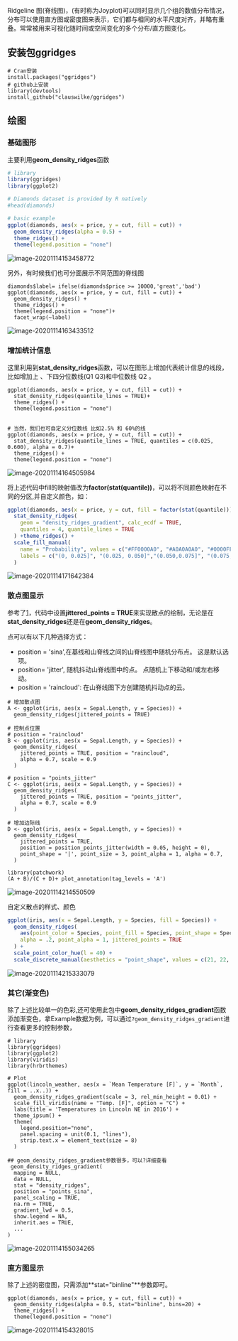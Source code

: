 

Ridgeline 图(脊线图)，(有时称为Joyplot)可以同时显示几个组的数值分布情况，分布可以使用直方图或密度图来表示，它们都与相同的水平尺度对齐，并略有重叠。常常被用来可视化随时间或空间变化的多个分布/直方图变化。



## 安装包ggridges

```
# Cran安装
install.packages("ggridges")
# github上安装
library(devtools)
install_github("clauswilke/ggridges")
```



## 绘图

### 基础图形

主要利用**geom_density_ridges**函数

```R
# library
library(ggridges)
library(ggplot2)

# Diamonds dataset is provided by R natively
#head(diamonds)

# basic example
ggplot(diamonds, aes(x = price, y = cut, fill = cut)) +
  geom_density_ridges(alpha = 0.5) +
  theme_ridges() + 
  theme(legend.position = "none")
```

![image-20201114153458772](https://gitee.com/kai_kai_he/PicGo/raw/master/imgage2/image-20201114153458772.png)

另外，有时候我们也可分面展示不同范围的脊线图

```
diamonds$label= ifelse(diamonds$price >= 10000,'great','bad')
ggplot(diamonds, aes(x = price, y = cut, fill = cut)) +
  geom_density_ridges() +
  theme_ridges() + 
  theme(legend.position = "none")+
  facet_wrap(~label)
```

![image-20201114163433512](https://gitee.com/kai_kai_he/PicGo/raw/master/imgage2/image-20201114163433512.png)



### 增加统计信息

这里利用到**stat_density_ridges**函数，可以在图形上增加代表统计信息的线段， 比如增加上 、下四分位数线(Q1 Q3)和中位数线 Q2 。

```
ggplot(diamonds, aes(x = price, y = cut, fill = cut)) +
  stat_density_ridges(quantile_lines = TRUE)+
  theme_ridges() + 
  theme(legend.position = "none")
  

# 当然，我们也可自定义分位数线 比如2.5% 和 60%的线
ggplot(diamonds, aes(x = price, y = cut, fill = cut)) +
  stat_density_ridges(quantile_lines = TRUE, quantiles = c(0.025, 0.600), alpha = 0.7)+
  theme_ridges() + 
  theme(legend.position = "none")
```

![image-20201114164505984](https://gitee.com/kai_kai_he/PicGo/raw/master/imgage2/image-20201114164505984.png)

将上述代码中fill的映射值改为**factor(stat(quantile))**，可以将不同颜色映射在不同的分区,并自定义颜色，如：

```R
ggplot(diamonds, aes(x = price, y = cut, fill = factor(stat(quantile)))) +
  stat_density_ridges(
    geom = "density_ridges_gradient", calc_ecdf = TRUE,
    quantiles = 4, quantile_lines = TRUE
  ) +theme_ridges() + 
  scale_fill_manual(
    name = "Probability", values = c("#FF0000A0", "#A0A0A0A0", "#0000FFA0",'gold'),
    labels = c("(0, 0.025]", "(0.025, 0.050]","(0.050,0.075]", "(0.075, 1]")
  )
```

![image-20201114171642384](https://gitee.com/kai_kai_he/PicGo/raw/master/imgage2/image-20201114171642384.png)



### 散点图显示

参考了[1](https://www.datanovia.com/en/blog/elegant-visualization-of-density-distribution-in-r-using-ridgeline/ "da")，代码中设置**jittered_points = TRUE**来实现散点的绘制，无论是在**stat_density_ridges**还是在**geom_density_ridges**。

点可以有以下几种选择方式：

- position = 'sina',在基线和山脊线之间的山脊线图中随机分布点。 这是默认选项。
- position= 'jitter', 随机抖动山脊线图中的点。 点随机上下移动和/或左右移动。
- position = 'raincloud': 在山脊线图下方创建随机抖动点的云。

```
# 增加散点图
A <- ggplot(iris, aes(x = Sepal.Length, y = Species)) +
  geom_density_ridges(jittered_points = TRUE)

# 控制点位置
# position = "raincloud"
B <- ggplot(iris, aes(x = Sepal.Length, y = Species)) +
  geom_density_ridges(
    jittered_points = TRUE, position = "raincloud",
    alpha = 0.7, scale = 0.9
  )

# position = "points_jitter"
C <- ggplot(iris, aes(x = Sepal.Length, y = Species)) +
  geom_density_ridges(
    jittered_points = TRUE, position = "points_jitter",
    alpha = 0.7, scale = 0.9
  )

# 增加边际线
D <- ggplot(iris, aes(x = Sepal.Length, y = Species)) +
  geom_density_ridges(
    jittered_points = TRUE,
    position = position_points_jitter(width = 0.05, height = 0),
    point_shape = '|', point_size = 3, point_alpha = 1, alpha = 0.7,
  )

library(patchwork)
(A + B)/(C + D)+ plot_annotation(tag_levels = 'A')
```

![image-20201114214550509](https://gitee.com/kai_kai_he/PicGo/raw/master/imgage2/image-20201114214550509.png)

自定义散点的样式、颜色

```R
ggplot(iris, aes(x = Sepal.Length, y = Species, fill = Species)) +
  geom_density_ridges(
    aes(point_color = Species, point_fill = Species, point_shape = Species),
    alpha = .2, point_alpha = 1, jittered_points = TRUE
  ) +
  scale_point_color_hue(l = 40) +
  scale_discrete_manual(aesthetics = "point_shape", values = c(21, 22, 23))
```

![image-20201114215333079](https://gitee.com/kai_kai_he/PicGo/raw/master/imgage2/image-20201114215333079.png)



### 其它(渐变色)

除了上述比较单一的色彩,还可使用此包中**geom_density_ridges_gradient**函数添加渐变色，拿Example数据为例，可以通过`?geom_density_ridges_gradient`进行查看更多的控制参数，

```
# library
library(ggridges)
library(ggplot2)
library(viridis)
library(hrbrthemes)

# Plot
ggplot(lincoln_weather, aes(x = `Mean Temperature [F]`, y = `Month`, fill = ..x..)) +
  geom_density_ridges_gradient(scale = 3, rel_min_height = 0.01) +
  scale_fill_viridis(name = "Temp. [F]", option = "C") +
  labs(title = 'Temperatures in Lincoln NE in 2016') +
  theme_ipsum() +
  theme(
    legend.position="none",
    panel.spacing = unit(0.1, "lines"),
    strip.text.x = element_text(size = 8)
  )

## geom_density_ridges_gradient参数很多，可以?详细查看
 geom_density_ridges_gradient(
  mapping = NULL,
  data = NULL,
  stat = "density_ridges",
  position = "points_sina",
  panel_scaling = TRUE,
  na.rm = TRUE,
  gradient_lwd = 0.5,
  show.legend = NA,
  inherit.aes = TRUE,
  ...
)

```

![image-20201114155034265](https://gitee.com/kai_kai_he/PicGo/raw/master/imgage2/image-20201114155034265.png)



### 直方图显示

除了上述的密度图，只需添加**stat="binline"**参数即可。

```
ggplot(diamonds, aes(x = price, y = cut, fill = cut)) +
  geom_density_ridges(alpha = 0.5, stat="binline", bins=20) +
  theme_ridges() + 
  theme(legend.position = "none")
```

![image-20201114154328015](https://gitee.com/kai_kai_he/PicGo/raw/master/imgage2/image-20201114154328015.png)









